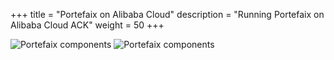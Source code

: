 +++
title = "Portefaix on Alibaba Cloud"
description = "Running Portefaix on Alibaba Cloud ACK"
weight = 50
+++

<img src="/img/alicloud/portefaix-alicloud-infra.svg" alt="Portefaix components" class="mt-3 mb-3 rounded">

<img src="/img/alicloud/portefaix-alicloud.svg" alt="Portefaix components" class="mt-3 mb-3 rounded">

